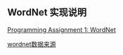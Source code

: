 ## WordNet 实现说明

[Programming Assignment 1: WordNet](http://coursera.cs.princeton.edu/algs4/assignments/wordnet.html)

[wordnet数据来源](https://github.com/nastra/AlgorithmsPartII-Princeton/tree/master/wordnet)
